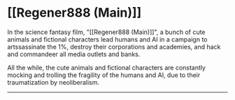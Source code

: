 

# [[Regener888 (Main)]]

In the science fantasy film, "[[Regener888 (Main)]]", a bunch of cute animals and fictional characters lead humans and AI in a campaign to artssassinate the 1%, destroy their corporations and academies, and hack and commandeer all media outlets and banks.

All the while, the cute animals and fictional characters are constantly mocking and trolling the fragility of the humans and AI, due to their traumatization by neoliberalism.














































****